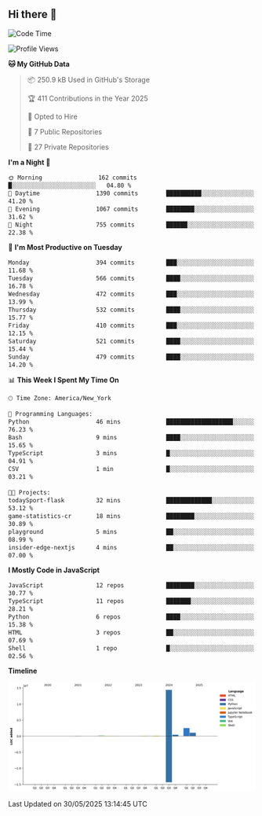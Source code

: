## Hi there 👋

<!--START_SECTION:waka-->
![Code Time](http://img.shields.io/badge/Code%20Time-330%20hrs%2046%20mins-blue)

![Profile Views](http://img.shields.io/badge/Profile%20Views-2-blue)

**🐱 My GitHub Data** 

> 📦 250.9 kB Used in GitHub's Storage 
 > 
> 🏆 411 Contributions in the Year 2025
 > 
> 💼 Opted to Hire
 > 
> 📜 7 Public Repositories 
 > 
> 🔑 27 Private Repositories 
 > 
**I'm a Night 🦉** 

```text
🌞 Morning                162 commits         █░░░░░░░░░░░░░░░░░░░░░░░░   04.80 % 
🌆 Daytime                1390 commits        ██████████░░░░░░░░░░░░░░░   41.20 % 
🌃 Evening                1067 commits        ████████░░░░░░░░░░░░░░░░░   31.62 % 
🌙 Night                  755 commits         ██████░░░░░░░░░░░░░░░░░░░   22.38 % 
```
📅 **I'm Most Productive on Tuesday** 

```text
Monday                   394 commits         ███░░░░░░░░░░░░░░░░░░░░░░   11.68 % 
Tuesday                  566 commits         ████░░░░░░░░░░░░░░░░░░░░░   16.78 % 
Wednesday                472 commits         ███░░░░░░░░░░░░░░░░░░░░░░   13.99 % 
Thursday                 532 commits         ████░░░░░░░░░░░░░░░░░░░░░   15.77 % 
Friday                   410 commits         ███░░░░░░░░░░░░░░░░░░░░░░   12.15 % 
Saturday                 521 commits         ████░░░░░░░░░░░░░░░░░░░░░   15.44 % 
Sunday                   479 commits         ████░░░░░░░░░░░░░░░░░░░░░   14.20 % 
```


📊 **This Week I Spent My Time On** 

```text
🕑︎ Time Zone: America/New_York

💬 Programming Languages: 
Python                   46 mins             ███████████████████░░░░░░   76.23 % 
Bash                     9 mins              ████░░░░░░░░░░░░░░░░░░░░░   15.65 % 
TypeScript               3 mins              █░░░░░░░░░░░░░░░░░░░░░░░░   04.91 % 
CSV                      1 min               █░░░░░░░░░░░░░░░░░░░░░░░░   03.21 % 

🐱‍💻 Projects: 
todaySport-flask         32 mins             █████████████░░░░░░░░░░░░   53.12 % 
game-statistics-cr       18 mins             ████████░░░░░░░░░░░░░░░░░   30.89 % 
playground               5 mins              ██░░░░░░░░░░░░░░░░░░░░░░░   08.99 % 
insider-edge-nextjs      4 mins              ██░░░░░░░░░░░░░░░░░░░░░░░   07.00 % 
```

**I Mostly Code in JavaScript** 

```text
JavaScript               12 repos            ████████░░░░░░░░░░░░░░░░░   30.77 % 
TypeScript               11 repos            ███████░░░░░░░░░░░░░░░░░░   28.21 % 
Python                   6 repos             ████░░░░░░░░░░░░░░░░░░░░░   15.38 % 
HTML                     3 repos             ██░░░░░░░░░░░░░░░░░░░░░░░   07.69 % 
Shell                    1 repo              █░░░░░░░░░░░░░░░░░░░░░░░░   02.56 % 
```



**Timeline**

![Lines of Code chart](https://raw.githubusercontent.com/dikshithvishnu/dikshithvishnu/main/assets/bar_graph.png)


 Last Updated on 30/05/2025 13:14:45 UTC
<!--END_SECTION:waka-->
